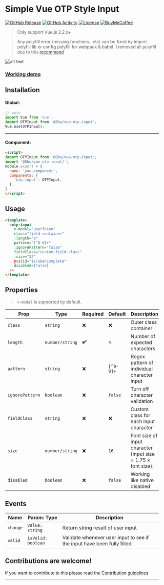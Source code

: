 # Simple Vue OTP Style Input

[![GitHub Release][releases-shield]][releases]
[![GitHub Activity][commits-shield]][commits]
[![License][license-shield]](LICENSE)
[![BuyMeCoffee][buymecoffeebadge]][buymecoffee]


> Only support Vue.js 2.2.x+

> Any polyfill error (missing functions...etc) can be fixed by import polyfill lib or config polyfill for webpack & babel. I removed all polyfill due to this [recommend](https://cli.vuejs.org/guide/browser-compatibility.html#polyfills-when-building-as-library-or-web-components)

![alt text][exampleimg]

### [Working demo](https://codepen.io/8ee/pen/NWPWEQN)

## Installation

#### Global:

```javascript
// main
import Vue from 'vue';
import OTPInput from '@8bu/vue-otp-input';
Vue.use(OTPInput);

```
----------------
#### Component:
```html
<script>
import OTPInput from '@8bu/vue-otp-input';
import '@8bu/vue-otp-input/';
module.export = {
  name: 'you-component',
  components: {
    'otp-input': OTPInput,
  }
}
</script>

```

## Usage

```html
<template>
  <otp-input
    v-model="userToken"
    class="field-container"
    :length="6"
    pattern="[^0-9]+"
    :ignorePattern="false"
    fieldClass="custom-field-class"
    :size="32"
    @valid="isTokenComplete"
    disabled={false}
  />
</template>
```

## Properties

> `v-model` is supported by default.

Prop | Type | Required | Default | Description
-- | -- | -- | -- | --
`class` | `string` | ❌ | ❌ | Outer class container
`length` | `number/string` | ✔️ | `4` | Number of expected characters
`pattern` | `string` | ❌ | `[^0-9]+` | Regex pattern of individual character input
`ignorePattern` | `boolean` | ❌ | `false` | Turn off character validation
`fieldClass` | `string` | ❌ | ❌ | Custom class for each input character
`size` | `number/string` | ❌ | `16` | Font size of input character (input size = 1.75 x font size).
`disabled` | `boolean` | ❌ | `false` | Working like native disabled

## Events

Name | Param: Type | Description
-- | -- | --
`change` | `value: string` | Return string result of user input
`valid` | `isValid: boolean` | Validate whenever user input to see if the input have been fully filled.

## Contributions are welcome!

If you want to contribute to this please read the [Contribution guidelines](CONTRIBUTING.md)

*** 

[buymecoffee]: https://www.buymeacoffee.com/shQKMc9
[buymecoffeebadge]: https://img.shields.io/badge/buy%20me%20a%20coffee-donate-yellow.svg?style=flat-square&logo=buy-me-a-coffee
[commits-shield]: https://img.shields.io/github/last-commit/8bu/simple-vue-otp-input-8?style=flat-square
[commits]: https://github.com/8bu/simple-vue-otp-input-8/commits/master
[exampleimg]: https://i.imgur.com/9Lhb2bh.gif
[license-shield]: https://img.shields.io/github/license/8bu/simple-vue-otp-input-8.svg?style=flat-square&logo=appveyor
[releases-shield]: https://img.shields.io/npm/v/@8bu/vue-otp-input?style=flat-square
[releases]: https://www.npmjs.com/package/@8bu/vue-otp-input
